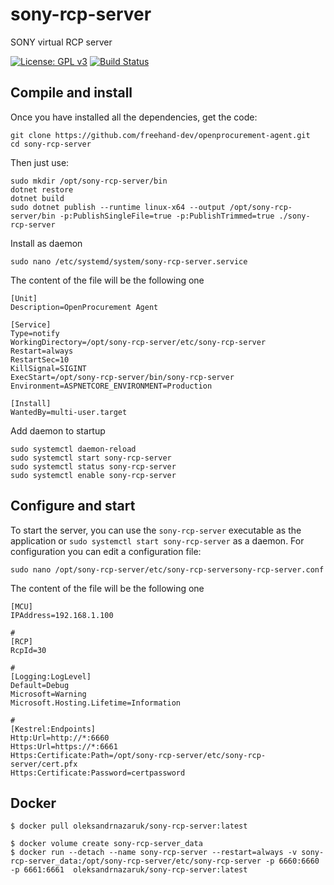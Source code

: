 # sony-rcp-server
SONY virtual RCP server


[![License: GPL v3](https://img.shields.io/badge/License-GPLv3-brightgreen.svg)](COPYING)
[![Build Status](https://dev.azure.com/oleksandr-nazaruk/sony-rcp-server/_apis/build/status/freehand-dev.sony-rcp-server?branchName=master)](https://dev.azure.com/oleksandr-nazaruk/sony-rcp-server/_build/latest?definitionId=9&branchName=master)


## Compile and install
Once you have installed all the dependencies, get the code:

	git clone https://github.com/freehand-dev/openprocurement-agent.git
	cd sony-rcp-server

Then just use:

	sudo mkdir /opt/sony-rcp-server/bin
	dotnet restore
	dotnet build
	sudo dotnet publish --runtime linux-x64 --output /opt/sony-rcp-server/bin -p:PublishSingleFile=true -p:PublishTrimmed=true ./sony-rcp-server

Install as daemon
   
	sudo nano /etc/systemd/system/sony-rcp-server.service

The content of the file will be the following one

	[Unit]
	Description=OpenProcurement Agent 

	[Service]
	Type=notify
	WorkingDirectory=/opt/sony-rcp-server/etc/sony-rcp-server
	Restart=always
	RestartSec=10
	KillSignal=SIGINT
	ExecStart=/opt/sony-rcp-server/bin/sony-rcp-server
	Environment=ASPNETCORE_ENVIRONMENT=Production 

	[Install]
	WantedBy=multi-user.target

Add daemon to startup

	sudo systemctl daemon-reload
	sudo systemctl start sony-rcp-server
	sudo systemctl status sony-rcp-server
	sudo systemctl enable sony-rcp-server


## Configure and start
To start the server, you can use the `sony-rcp-server` executable as the application or `sudo systemctl start sony-rcp-server` as a daemon. For configuration you can edit a configuration file:

	sudo nano /opt/sony-rcp-server/etc/sony-rcp-serversony-rcp-server.conf

The content of the file will be the following one

    [MCU]
    IPAddress=192.168.1.100

    #
    [RCP]
    RcpId=30

    #
    [Logging:LogLevel]
    Default=Debug
    Microsoft=Warning
    Microsoft.Hosting.Lifetime=Information

    #
    [Kestrel:Endpoints]
    Http:Url=http://*:6660
    Https:Url=https://*:6661
    Https:Certificate:Path=/opt/sony-rcp-server/etc/sony-rcp-server/cert.pfx
    Https:Certificate:Password=certpassword

## Docker

	$ docker pull oleksandrnazaruk/sony-rcp-server:latest
	
	$ docker volume create sony-rcp-server_data
	$ docker run --detach --name sony-rcp-server --restart=always -v sony-rcp-server_data:/opt/sony-rcp-server/etc/sony-rcp-server -p 6660:6660 -p 6661:6661  oleksandrnazaruk/sony-rcp-server:latest
